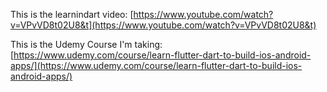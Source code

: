 [//]: # "FILEPATH: /c:/Users/janna/Downloads/flutter/README.md"

This is the learnindart video: [https://www.youtube.com/watch?v=VPvVD8t02U8&t](https://www.youtube.com/watch?v=VPvVD8t02U8&t)

This is the Udemy Course I'm taking: [https://www.udemy.com/course/learn-flutter-dart-to-build-ios-android-apps/](https://www.udemy.com/course/learn-flutter-dart-to-build-ios-android-apps/)